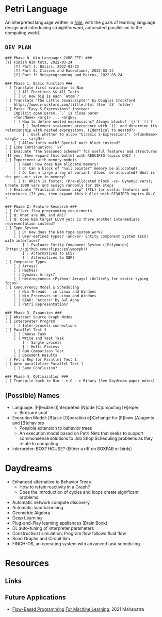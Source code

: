 # Petri Language  
An interpreted language written in [Nim](https://nim-lang.org/), with the goals of learning language design and introducing straightforward, automated parallelism to the computing world.

## `DEV PLAN`
```
### Phase 0, Nim Language: COMPLETE! ###
[Y] Finish Nim tuts, 2022-03-24
    [Y] Part 1: Basics, 2022-03-23
    [Y] Part 2: Classes and Exceptions, 2022-03-24
    [Y] Part 3: Metaprogramming and Macros, 2022-03-24

### Phase 1, Basic Function ###
[ ] Translate first evaluator to Nim
    [ ] All Functions && All Tests
    [ ] Q: How big is each `Atom`?
[ ] Translate "The Little Javascripter" by Douglas Crockford
    https://www.crockford.com/little.html (See `JS` folder)
[ ] Parse "Easy S-Expressions" instead: 
    Implicit open paren, `;` is close paren
    <funcName> <arg1> ... <argN>;
    [ ] How to define nested expressions? Always blocks? `{}`? `()`?
        [ ] Implement statement precedence with `()` and determine its relationship with nested expressions. (Identical to nested?)
        [ ] Eval whether to allow "Classic S-Expressions": (<funcName> <arg1> ... <argN>)
    [ ] Allow infix math? Special math block instead?
[ ] Line Continuation: `\+`    
[ ] Evaluate "The Seasoned Schemer" for useful features and structures (If yes, then expand this bullet with REQUIRED topics ONLY )
[ ] Experiment with memory models
    [ ] Read: How does Nim allocate memory?
    [ ] Q: Can a block of "null pointer" memory be allocated?
    [ ] Q: Can a large array of variant `Atoms` be allocated? What is the per-unit size in memory?
    [ ] T: Which is faster; (Pre-allocated block -vs- Dynamic vars); Create 1000 vars and assign randomly for 10k steps
[ ] Evaluate "Practical Common Lisp" (PCL) for useful features and structures (If yes, then expand this bullet with REQUIRED topics ONLY )

### Phase 2, Feature Research ###
[ ] Collect flow programming requirments
[ ] Q: What are ORC and ARC?
[ ] Q: Does Nim target LLVM yet? Is there another intermediate representation instead?
[ ] Type System
    [ ] Q: How does the Nim type system work?
    [ ] User-defined types? -and/or- Entity Component System (ECS) with interfaces?
        [ ] Evaluate Entity Component System ([Polymorph](https://github.com/rlipsc/polymorph))
        [ ] Alternatives to ECS?
        [ ] Alternatives to OOP?
[ ] Composite Types
    [ ] Arrays?
    [ ] Hashes?
    [ ] Dynamic Arrays?
    [ ] Heterogeneous (Python) Arrays? (Unlikely for static typing focus)
[ ] Concurrency Model & Scheduling
    [ ] Nim Threads   in Linux and Windoes
    [ ] Nim Processes in Linux and Windoes
    [ ] READ: "Actors" by Gul Agha
    [ ] Petri Representation?
    
### Phase 3, Expansion ###
[ ] Abstract Source Graph Nodes
[ ] Interpreter Program
    [ ] Inter-process connections
[ ] Parallel Test 1
    [ ] Choose Task
    [ ] Write and Test Task
        [ ] Single process
        [ ] Multi-Process
    [ ] Run Comparison Test
    [ ] Document Results
[ ] Petri Rep for Parallel Test 1
[ ] Auto parallelize Parallel Test 1
    [ ] Same Conclusion?
    
### Phase 4, Optimization ###
[ ] Transpile back to Nim --> C --> Binary (See Daydream paper notes)
```

## (Possible) Names
* Language: [F]lexible [I]nterpreted [N]ode [C]omputing [H]elper
    - Birds are cool
* Execution Model: [B]asic [O]peration e[X]change for [F]lows [A]agents and [B]ehaviors
    - Possible extension to behavior trees
    - An execution model based on Petri Nets that seeks to support commonsense solutions to Job Shop Scheduling problems as they relate to computing
* Interpreter: BOX? HOUSE? (Either a riff on BOXFAB or birds)


# Daydreams
* Enhanced alternative to Behavior Trees
    - How to retain reactivity in a Graph?
    - Does  the introduction of cycles and loops create significant problems.
* Automatic network compute discovery 
* Automatic load balancing
* Geometric Algebra
* Deep Learning
* Plug-and-Play learning appliances (Brain Book)
* DL auto-tuning of interpreter parameters
* Constructivist simulation: Program flow follows fluid flow
* Bond Graphs and Circuit Sim
* FINCH-OS, an operating system with advanced task scheduling

# Resources

## Links

## Future Applications
* [Flow-Based Programming For Machine Learning](https://assets.researchsquare.com/files/rs-707294/v1_covered.pdf), 2021 Mahapatra
